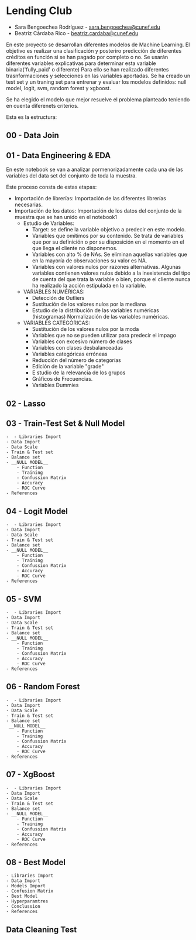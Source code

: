 # Lending Club
- Sara Bengoechea Rodríguez - sara.bengoechea@cunef.edu
- Beatriz Cárdaba Rico - beatriz.cardaba@cunef.edu

En este proyecto se desarrollan diferentes modelos de Machine Learning. El objetivo es realizar una clasificación y posteriro predicción de diferentes créditos en función si se han pagado por completo o no. Se usarán diferentes variables explicativas para determinar esta variable binaria('fully_paid' o diferente)
Para ello se han realizado diferentes trasnformaciones y selecciones en las variables aportadas. Se ha creado un test set y un traning set para entrenar y evaluar los modelos definidos: null model, logit, svm, random forest y xgboost. 

Se ha elegido el modelo que mejor resuelve el problema planteado teniendo en cuenta diferenets criterios.

Esta es la estructura:

## 00 - Data Join

## 01 - Data Engineering & EDA

En este notebook se van a analizar pormenorizadamente cada una de las variables del data set del conjunto de toda la muestra.

Este proceso consta de estas etapas:
-	Importación de librerías: Importación de las diferentes librerías necesarias.
-	Importación de los datos: Importación de los datos del conjunto de la muestra que se han unido en el notebook1
    -	Estudio de Variables:
        -	Target: se define la variable objetivo a predecir en este modelo.
        -	Variables que omitimos por su contenido. Se trata de variables que por su definición o por su disposición en el momento en el que llega el cliente no disponemos.
        -	Variables con alto % de NAs. Se eliminan aquellas variables que en la mayoría de observaciones su valor es NA.
        -	Variables con valores nulos por razones alternativas. Algunas variables contienen valores nulos debido a la inexistencia del tipo de cuenta del que trata la variable o bien, porque el cliente nunca ha realizado la acción estipulada en la variable.
    -	VARIABLES NUMÉRICAS:
        -	Detección de Outliers
        -	Sustitución de los valores nulos por la mediana 
        -	Estudio de la distribución de las variables numéricas (histogramas) Normalización de las variables numéricas.
    -	VARIABLES CATEGÓRICAS:
        -	Sustitución de los valores nulos por la moda
        -	Variables que no se pueden utilizar para predecir el impago
        -	Variables con excesivo número de clases
        -	Variables con clases desbalanceadas
        -	Variables categóricas erróneas
        -	Reducción del número de categorías
        -	Edición de la variable "grade"
        -	E studio de la relevancia de los grupos
        -	Gráficos de Frecuencias.
        -	Variables Dummies

## 02 - Lasso

## 03 - Train-Test Set  & Null Model
 	-  - Libraries Import
    - Data Import
    - Data Scale
    - Train & Test set
    - Balance set
    - __NULL MODEL__
        - Function 
        - Training
        - Confussion Matrix
        - Accuracy
        - ROC Curve
    - References

## 04 - Logit Model
 	-  - Libraries Import
    - Data Import
    - Data Scale
    - Train & Test set
    - Balance set
    - __NULL MODEL__
        - Function 
        - Training
        - Confussion Matrix
        - Accuracy
        - ROC Curve
    - References

## 05 - SVM
 	-  - Libraries Import
    - Data Import
    - Data Scale
    - Train & Test set
    - Balance set
    - __NULL MODEL__
        - Function 
        - Training
        - Confussion Matrix
        - Accuracy
        - ROC Curve
    - References

## 06 - Random Forest
 	-  - Libraries Import
    - Data Import
    - Data Scale
    - Train & Test set
    - Balance set
     __NULL MODEL__
        - Function 
        - Training
        - Confussion Matrix
        - Accuracy
        - ROC Curve
    - References

## 07 - XgBoost
 	-  - Libraries Import
    - Data Import
    - Data Scale
    - Train & Test set
    - Balance set
    - __NULL MODEL__
        - Function 
        - Training
        - Confussion Matrix
        - Accuracy
        - ROC Curve
    - References

## 08 - Best Model
 	- Libraries Import
    - Data Import
    - Models Import
    - Confusion Matrix
    - Best Model
    - Hyperparamtres
    - Conclussion
    - References

## Data Cleaning Test
